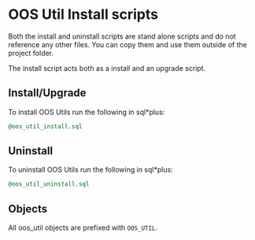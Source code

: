 # OOS Util Install scripts

Both the install and uninstall scripts are stand alone scripts and do not reference any other files. You can copy them and use them outside of the project folder.

The install script acts both as a install and an upgrade script. 

## Install/Upgrade

To install OOS Utils run the following in sql*plus:

```sql
@oos_util_install.sql
```

## Uninstall

To uninstall OOS Utils run the following in sql*plus:

```sql
@oos_util_uninstall.sql
```

## Objects

All oos_util objects are prefixed with `OOS_UTIL`.
